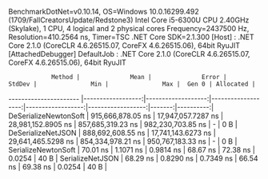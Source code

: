 
BenchmarkDotNet=v0.10.14, OS=Windows 10.0.16299.492 (1709/FallCreatorsUpdate/Redstone3)
Intel Core i5-6300U CPU 2.40GHz (Skylake), 1 CPU, 4 logical and 2 physical cores
Frequency=2437500 Hz, Resolution=410.2564 ns, Timer=TSC
.NET Core SDK=2.1.300
  [Host]     : .NET Core 2.1.0 (CoreCLR 4.6.26515.07, CoreFX 4.6.26515.06), 64bit RyuJIT  [AttachedDebugger]
  DefaultJob : .NET Core 2.1.0 (CoreCLR 4.6.26515.07, CoreFX 4.6.26515.06), 64bit RyuJIT


                Method |              Mean |              Error |             StdDev |               Min |               Max |  Gen 0 | Allocated |
---------------------- |------------------:|-------------------:|-------------------:|------------------:|------------------:|-------:|----------:|
 DeSerializeNewtonSoft | 915,666,878.05 ns | 17,947,057.7287 ns | 28,981,152.8905 ns | 857,685,319.23 ns | 982,230,703.85 ns |      - |       0 B |
    DeSerializeNetJSON | 888,692,608.55 ns | 17,741,143.6273 ns | 29,641,465.5298 ns | 854,334,978.21 ns | 950,767,183.33 ns |      - |       0 B |
   SerializeNewtonSoft |          70.01 ns |          1.1071 ns |          0.9814 ns |          68.67 ns |          72.38 ns | 0.0254 |      40 B |
      SerializeNetJSON |          68.29 ns |          0.8290 ns |          0.7349 ns |          66.54 ns |          69.38 ns | 0.0254 |      40 B |
